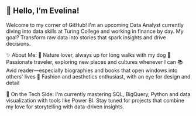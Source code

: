 ## 👋 Hello, I’m Evelina!

Welcome to my corner of GitHub! I'm an upcoming Data Analyst currently diving into data skills at Turing College and working in finance by day. My goal? Transform raw data into stories that spark insights and drive decisions.

✨ About Me:
🌲 Nature lover, always up for long walks with my dog
🧳 Passionate traveler, exploring new places and cultures whenever I can
📚 Avid reader—especially biographies and books that open windows into others' lives
👗 Fashion and aesthetics enthusiast, with an eye for design and detail


🚀 On the Tech Side:
I'm currently mastering SQL, BigQuery, Python and data visualization with tools like Power BI. Stay tuned for projects that combine my love for storytelling with data-driven insights.

<!--
**EvelinaAv/EvelinaAv** is a ✨ _special_ ✨ repository because its `README.md` (this file) appears on your GitHub profile.
I'm Evelina, a Data Analyst in Training, currently learning at Turing College and eager for opportunities to make impact! 
Here are some ideas to get you started:

- 🔭 I’m currently working on ...
- 🌱 I’m currently learning ...
- 👯 I’m looking to collaborate on ...
- 🤔 I’m looking for help with ...
- 💬 Ask me about ...
- 📫 How to reach me: ...
- 😄 Pronouns: ...
- ⚡ Fun fact: ...
-->
